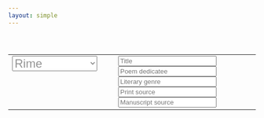 ```yaml
---
layout: simple
---
```


<style>

.xxx {
	font-size: 18pt;
	color: #959595;
}

</style>


<table style="padding-top:40px; padding-bottom:40px" width="100%">
<tr><td style="width:200px; vertical-align:top">

<select class="xxx">
	<option disabled>All</option>
	<option default>Rime</option>
	<option disabled>Aminta</option>
	<option disabled>Gerusalemme</option>
</select>

<br>
<div id="work-count"></div>
</td><td style="vertical-align:top; text-align:left">
<input style="width:200px;" placeholder="Title" id="browse-title" value="" />
<input style="width:200px;" placeholder="Poem dedicatee" id="browse-dedicatee" value="" />
<br/>
<input style="width:200px;" placeholder="Literary genre" id="browse-litgen" value="" />
<input style="width:200px;" placeholder="Print source" id="browse-printsrc" value="" />
<input style="width:200px;" placeholder="Manuscript source" id="browse-manusrc" value="" />
</td>
</tr>
</table>

<div id="browse-results">

</div>

